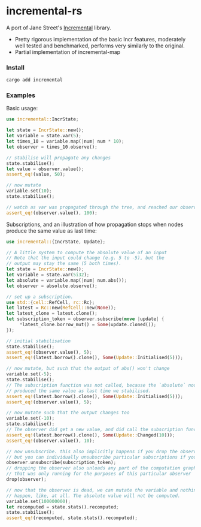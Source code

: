 # incremental-rs

A port of Jane Street's [Incremental][jane] library.

- Pretty rigorous implementation of the basic Incr features, moderately well 
  tested and benchmarked, performs very similarly to the original.
- Partial implementation of incremental-map

[jane]: https://github.com/janestreet/incremental

### Install

```sh
cargo add incremental
```

### Examples

Basic usage:

```rust
use incremental::IncrState;

let state = IncrState::new();
let variable = state.var(5);
let times_10 = variable.map(|num| num * 10);
let observer = times_10.observe();

// stabilise will propagate any changes
state.stabilise();
let value = observer.value();
assert_eq!(value, 50);

// now mutate
variable.set(10);
state.stabilise();

// watch as var was propagated through the tree, and reached our observer
assert_eq!(observer.value(), 100);
```

Subscriptions, and an illustration of how propagation stops when nodes produce
the same value as last time:

```rust
use incremental::{IncrState, Update};

// A little system to compute the absolute value of an input
// Note that the input could change (e.g. 5 to -5), but the
// output may stay the same (5 both times).
let state = IncrState::new();
let variable = state.var(5i32);
let absolute = variable.map(|num| num.abs());
let observer = absolute.observe();

// set up a subscription.
use std::{cell::RefCell, rc::Rc};
let latest = Rc::new(RefCell::new(None));
let latest_clone = latest.clone();
let subscription_token = observer.subscribe(move |update| {
     *latest_clone.borrow_mut() = Some(update.cloned());
});

// initial stabilisation
state.stabilise();
assert_eq!(observer.value(), 5);
assert_eq!(latest.borrow().clone(), Some(Update::Initialised(5)));

// now mutate, but such that the output of abs() won't change
variable.set(-5);
state.stabilise();
// The subscription function was not called, because the `absolute` node
// produced the same value as last time we stabilised.
assert_eq!(latest.borrow().clone(), Some(Update::Initialised(5)));
assert_eq!(observer.value(), 5);

// now mutate such that the output changes too
variable.set(-10);
state.stabilise();
// The observer did get a new value, and did call the subscription function
assert_eq!(latest.borrow().clone(), Some(Update::Changed(10)));
assert_eq!(observer.value(), 10);

// now unsubscribe. this also implicitly happens if you drop the observer,
// but you can individually unsubscribe particular subscriptions if you wish.
observer.unsubscribe(subscription_token);
// dropping the observer also unloads any part of the computation graph
// that was only running for the purposes of this particular observer
drop(observer);

// now that the observer is dead, we can mutate the variable and nothing will
// happen, like, at all. The absolute value will not be computed.
variable.set(100000000);
let recomputed = state.stats().recomputed;
state.stabilise();
assert_eq!(recomputed, state.stats().recomputed);
```
